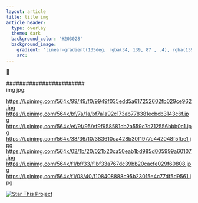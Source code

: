 ```yaml
---
layout: article
title: title img
article_header:
  type: overlay
  theme: dark
  background_color: '#203028'
  background_image:
    gradient: 'linear-gradient(135deg, rgba(34, 139, 87 , .4), rgba(139, 34, 139, .4))'
    src: 
---
```



:star2:  
  
  
  
  
  
########################      
img jpg:  

https://i.pinimg.com/564x/99/49/f0/9949f035edd5a617252602fb029ce962.jpg  
https://i.pinimg.com/564x/bf/7a/1a/bf7a1a92c173ab778381ecbcb3143c6f.jpg  
https://i.pinimg.com/564x/ef/9f/95/ef9f958581cb2a559c7d712556bbb0c1.jpg  
https://i.pinimg.com/564x/38/36/10/383610ca428b30f1977c442048f5fbe1.jpg  
https://i.pinimg.com/564x/02/1b/20/021b20ca50eab1bd985d005999a60107.jpg  
https://i.pinimg.com/564x/f1/bf/33/f1bf33a767dc39bb20cacfe029f60808.jpg  
https://i.pinimg.com/564x/f1/08/40/f108408888c95b23015e4c77df5d9561.jpg

[![Star This Project](https://img.shields.io/github/stars/kitian616/jekyll-TeXt-theme.svg?label=Stars&style=social)](https://github.com/kitian616/jekyll-TeXt-theme/)

